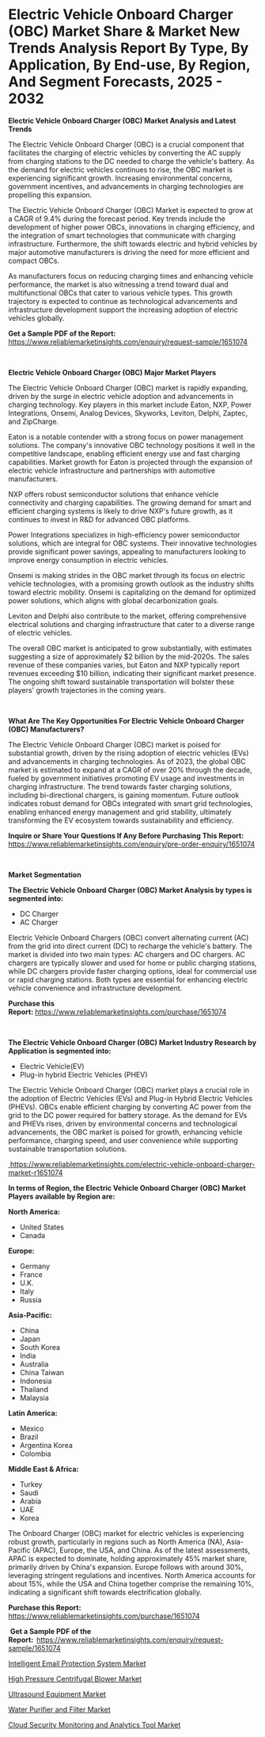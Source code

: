 <p><h1>Electric Vehicle Onboard Charger (OBC) Market Share & Market New Trends Analysis Report By Type, By Application, By End-use, By Region, And Segment Forecasts, 2025 - 2032</h1></p><p><strong>Electric Vehicle Onboard Charger (OBC) Market Analysis and Latest Trends</strong></p>
<p><p>The Electric Vehicle Onboard Charger (OBC) is a crucial component that facilitates the charging of electric vehicles by converting the AC supply from charging stations to the DC needed to charge the vehicle's battery. As the demand for electric vehicles continues to rise, the OBC market is experiencing significant growth. Increasing environmental concerns, government incentives, and advancements in charging technologies are propelling this expansion.</p><p>The Electric Vehicle Onboard Charger (OBC) Market is expected to grow at a CAGR of 9.4% during the forecast period. Key trends include the development of higher power OBCs, innovations in charging efficiency, and the integration of smart technologies that communicate with charging infrastructure. Furthermore, the shift towards electric and hybrid vehicles by major automotive manufacturers is driving the need for more efficient and compact OBCs.</p><p>As manufacturers focus on reducing charging times and enhancing vehicle performance, the market is also witnessing a trend toward dual and multifunctional OBCs that cater to various vehicle types. This growth trajectory is expected to continue as technological advancements and infrastructure development support the increasing adoption of electric vehicles globally.</p></p>
<p><strong>Get a Sample PDF of the Report:&nbsp;</strong> <a href="https://www.reliablemarketinsights.com/enquiry/request-sample/1651074?utm_campaign=2240&utm_medium=2&utm_source=Github&utm_content=ia&utm_term=23032025&utm_id=electric-vehicle-onboard-charger-obc">https://www.reliablemarketinsights.com/enquiry/request-sample/1651074</a></p>
<p>&nbsp;</p>
<p><strong>Electric Vehicle Onboard Charger (OBC) Major Market Players</strong></p>
<p><p>The Electric Vehicle Onboard Charger (OBC) market is rapidly expanding, driven by the surge in electric vehicle adoption and advancements in charging technology. Key players in this market include Eaton, NXP, Power Integrations, Onsemi, Analog Devices, Skyworks, Leviton, Delphi, Zaptec, and ZipCharge.</p><p>Eaton is a notable contender with a strong focus on power management solutions. The company's innovative OBC technology positions it well in the competitive landscape, enabling efficient energy use and fast charging capabilities. Market growth for Eaton is projected through the expansion of electric vehicle infrastructure and partnerships with automotive manufacturers.</p><p>NXP offers robust semiconductor solutions that enhance vehicle connectivity and charging capabilities. The growing demand for smart and efficient charging systems is likely to drive NXP's future growth, as it continues to invest in R&D for advanced OBC platforms.</p><p>Power Integrations specializes in high-efficiency power semiconductor solutions, which are integral for OBC systems. Their innovative technologies provide significant power savings, appealing to manufacturers looking to improve energy consumption in electric vehicles.</p><p>Onsemi is making strides in the OBC market through its focus on electric vehicle technologies, with a promising growth outlook as the industry shifts toward electric mobility. Onsemi is capitalizing on the demand for optimized power solutions, which aligns with global decarbonization goals.</p><p>Leviton and Delphi also contribute to the market, offering comprehensive electrical solutions and charging infrastructure that cater to a diverse range of electric vehicles.</p><p>The overall OBC market is anticipated to grow substantially, with estimates suggesting a size of approximately $2 billion by the mid-2020s. The sales revenue of these companies varies, but Eaton and NXP typically report revenues exceeding $10 billion, indicating their significant market presence. The ongoing shift toward sustainable transportation will bolster these players' growth trajectories in the coming years.</p></p>
<p>&nbsp;</p>
<p><strong>What Are The Key Opportunities For Electric Vehicle Onboard Charger (OBC) Manufacturers?</strong></p>
<p><p>The Electric Vehicle Onboard Charger (OBC) market is poised for substantial growth, driven by the rising adoption of electric vehicles (EVs) and advancements in charging technologies. As of 2023, the global OBC market is estimated to expand at a CAGR of over 20% through the decade, fueled by government initiatives promoting EV usage and investments in charging infrastructure. The trend towards faster charging solutions, including bi-directional chargers, is gaining momentum. Future outlook indicates robust demand for OBCs integrated with smart grid technologies, enabling enhanced energy management and grid stability, ultimately transforming the EV ecosystem towards sustainability and efficiency.</p></p>
<p><strong>Inquire or Share Your Questions If Any Before Purchasing This Report:</strong> <a href="https://www.reliablemarketinsights.com/enquiry/pre-order-enquiry/1651074?utm_campaign=2240&utm_medium=2&utm_source=Github&utm_content=ia&utm_term=23032025&utm_id=electric-vehicle-onboard-charger-obc">https://www.reliablemarketinsights.com/enquiry/pre-order-enquiry/1651074</a></p>
<p>&nbsp;</p>
<p><strong>Market Segmentation</strong></p>
<p><strong>The Electric Vehicle Onboard Charger (OBC) Market Analysis by types is segmented into:</strong></p>
<p><ul><li>DC Charger</li><li>AC Charger</li></ul></p>
<p><p>Electric Vehicle Onboard Chargers (OBC) convert alternating current (AC) from the grid into direct current (DC) to recharge the vehicle's battery. The market is divided into two main types: AC chargers and DC chargers. AC chargers are typically slower and used for home or public charging stations, while DC chargers provide faster charging options, ideal for commercial use or rapid charging stations. Both types are essential for enhancing electric vehicle convenience and infrastructure development.</p></p>
<p><strong>Purchase this Report:&nbsp;</strong><a href="https://www.reliablemarketinsights.com/purchase/1651074?utm_campaign=2240&utm_medium=2&utm_source=Github&utm_content=ia&utm_term=23032025&utm_id=electric-vehicle-onboard-charger-obc">https://www.reliablemarketinsights.com/purchase/1651074</a></p>
<p>&nbsp;</p>
<p><strong>The Electric Vehicle Onboard Charger (OBC) Market Industry Research by Application is segmented into:</strong></p>
<p><ul><li>Electric Vehicle(EV)</li><li>Plug-in hybrid Electric Vehicles (PHEV)</li></ul></p>
<p><p>The Electric Vehicle Onboard Charger (OBC) market plays a crucial role in the adoption of Electric Vehicles (EVs) and Plug-in Hybrid Electric Vehicles (PHEVs). OBCs enable efficient charging by converting AC power from the grid to the DC power required for battery storage. As the demand for EVs and PHEVs rises, driven by environmental concerns and technological advancements, the OBC market is poised for growth, enhancing vehicle performance, charging speed, and user convenience while supporting sustainable transportation solutions.</p></p>
<p><a href="https://www.reliablemarketinsights.com/electric-vehicle-onboard-charger-market-r1651074?utm_campaign=2240&utm_medium=2&utm_source=Github&utm_content=ia&utm_term=23032025&utm_id=electric-vehicle-onboard-charger-obc">&nbsp;https://www.reliablemarketinsights.com/electric-vehicle-onboard-charger-market-r1651074</a></p>
<p><strong>In terms of Region, the Electric Vehicle Onboard Charger (OBC) Market Players available by Region are:</strong></p>
<p>
    <p> <strong> North America: </strong>
        <ul>
            <li>United States</li>
            <li>Canada</li>
        </ul>
        </p> 
    <p> <strong> Europe: </strong>
        <ul>
            <li>Germany</li>
            <li>France</li>
            <li>U.K.</li>
            <li>Italy</li>
            <li>Russia</li>
        </ul>
        </p> 
    <p> <strong> Asia-Pacific: </strong>
        <ul>
            <li>China</li>
            <li>Japan</li>
            <li>South Korea</li>
            <li>India</li>
            <li>Australia</li>
            <li>China Taiwan</li>
            <li>Indonesia</li>
            <li>Thailand</li>
            <li>Malaysia</li>
        </ul>
        </p> 
    <p> <strong> Latin America: </strong>
        <ul>
            <li>Mexico</li>
            <li>Brazil</li>
            <li>Argentina Korea</li>
            <li>Colombia</li>
        </ul>
        </p> 
    <p> <strong> Middle East & Africa: </strong>
        <ul>
            <li>Turkey</li>
            <li>Saudi</li>
            <li>Arabia</li>
            <li>UAE</li>
            <li>Korea</li>
        </ul>
    </p>
    </p>
<p><p>The Onboard Charger (OBC) market for electric vehicles is experiencing robust growth, particularly in regions such as North America (NA), Asia-Pacific (APAC), Europe, the USA, and China. As of the latest assessments, APAC is expected to dominate, holding approximately 45% market share, primarily driven by China's expansion. Europe follows with around 30%, leveraging stringent regulations and incentives. North America accounts for about 15%, while the USA and China together comprise the remaining 10%, indicating a significant shift towards electrification globally.</p></p>
<p><strong>Purchase this Report: </strong><a href="https://www.reliablemarketinsights.com/purchase/1651074?utm_campaign=2240&utm_medium=2&utm_source=Github&utm_content=ia&utm_term=23032025&utm_id=electric-vehicle-onboard-charger-obc">https://www.reliablemarketinsights.com/purchase/1651074</a></p>
<p>&nbsp;<strong>Get a Sample PDF of the Report:&nbsp;&nbsp;</strong><a href="https://www.reliablemarketinsights.com/enquiry/request-sample/1651074?utm_campaign=2240&utm_medium=2&utm_source=Github&utm_content=ia&utm_term=23032025&utm_id=electric-vehicle-onboard-charger-obc">https://www.reliablemarketinsights.com/enquiry/request-sample/1651074</a></p>
<p><strong></strong></p>
<p><p><a href="https://github.com/seherlouize/Market-Research-Report-List-1/blob/main/intelligent-email-protection-system-market.md?utm_campaign=2240&utm_medium=2&utm_source=Github&utm_content=ia&utm_term=23032025&utm_id=electric-vehicle-onboard-charger-obc">Intelligent Email Protection System Market</a></p><p><a href="https://www.linkedin.com/pulse/analyzing-high-pressure-centrifugal-blower-market-revenue-worth-ev2te?utm_campaign=2240&utm_medium=2&utm_source=Github&utm_content=ia&utm_term=23032025&utm_id=electric-vehicle-onboard-charger-obc">High Pressure Centrifugal Blower Market</a></p><p><a href="https://www.linkedin.com/pulse/foreign-market-opportunities-dynamics-analysis-ultrasound-iaebe?utm_campaign=2240&utm_medium=2&utm_source=Github&utm_content=ia&utm_term=23032025&utm_id=electric-vehicle-onboard-charger-obc">Ultrasound Equipment Market</a></p><p><a href="https://www.linkedin.com/pulse/projected-cagr-105-water-purifier-filter-market-report-dbuue?utm_campaign=2240&utm_medium=2&utm_source=Github&utm_content=ia&utm_term=23032025&utm_id=electric-vehicle-onboard-charger-obc">Water Purifier and Filter Market</a></p><p><a href="https://github.com/delcirodda4f/Market-Research-Report-List-1/blob/main/cloud-security-monitoring-and-analytics-tool-market.md?utm_campaign=2240&utm_medium=2&utm_source=Github&utm_content=ia&utm_term=23032025&utm_id=electric-vehicle-onboard-charger-obc">Cloud Security Monitoring and Analytics Tool Market</a></p></p>